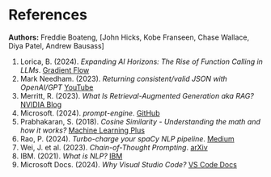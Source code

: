 # References

**Authors:** Freddie Boateng, [John Hicks, Kobe Franseen, Chase Wallace, Diya Patel, Andrew Bausass]

1. Lorica, B. (2024). *Expanding AI Horizons: The Rise of Function Calling in LLMs*. [Gradient Flow](https://gradientflow.com/expanding-ai-horizons-the-rise-of-function-calling-in-llms/)
2. Mark Needham. (2023). *Returning consistent/valid JSON with OpenAI/GPT* [YouTube](https://www.youtube.com/watch?v=lJJkBaO15Po)
3. Merritt, R. (2023). *What Is Retrieval-Augmented Generation aka RAG?* [NVIDIA Blog](https://blogs.nvidia.com/blog/what-is-retrieval-augmented-generation/)
4. Microsoft. (2024). *prompt-engine*. [GitHub](https://github.com/microsoft/prompt-engine)
5. Prabhakaran, S. (2018). *Cosine Similarity - Understanding the math and how it works?* [Machine Learning Plus](https://www.machinelearningplus.com/nlp/cosine-similarity/)
6. Rao, P. (2024). *Turbo-charge your spaCy NLP pipeline*. [Medium](https://towardsdatascience.com/turbo-charge-your-spacy-nlp-pipeline-551435b664ad)
7. Wei, J. et al. (2023). *Chain-of-Thought Prompting*. [arXiv](http://arxiv.org/abs/2201.11903)
8. IBM. (2021). *What is NLP?* [IBM](https://www.ibm.com/topics/natural-language-processing)
9. Microsoft Docs. (2024). *Why Visual Studio Code?* [VS Code Docs](https://code.visualstudio.com/docs/editor/whyvscode)

